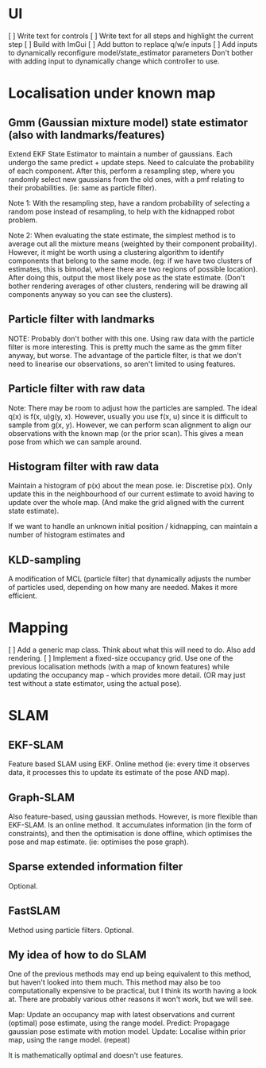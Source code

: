 
# UI

[ ] Write text for controls
[ ] Write text for all steps and highlight the current step
[ ] Build with ImGui
[ ] Add button to replace q/w/e inputs
[ ] Add inputs to dynamically reconfigure model/state_estimator parameters
Don't bother with adding input to dynamically change which controller to
use. 

# Localisation under known map

## Gmm (Gaussian mixture model) state estimator (also with landmarks/features)

Extend EKF State Estimator to maintain a number of gaussians.
Each undergo the same predict + update steps.
Need to calculate the probability of each component.
After this, perform a resampling step, where you randomly select new
gaussians from the old ones, with a pmf relating to their probabilities.
(ie: same as particle filter).

Note 1: With the resampling step, have a random probability of selecting a
random pose instead of resampling, to help with the kidnapped robot problem.

Note 2: When evaluating the state estimate, the simplest method is to average
out all the mixture means (weighted by their component probaility). However,
it might be worth using a clustering algorithm to identify components that
belong to the same mode. (eg: if we have two clusters of estimates, this is
bimodal, where there are two regions of possible location). After doing this, output the most likely pose as the state estimate. (Don't bother rendering averages of other clusters, rendering will be drawing all components anyway so you can see the clusters).

## Particle filter with landmarks

NOTE: Probably don't bother with this one. Using raw data with the particle
filter is more interesting. This is pretty much the same as the gmm filter
anyway, but worse.
The advantage of the particle filter, is that we don't need to linearise our
observations, so aren't limited to using features.

## Particle filter with raw data

Note: There may be room to adjust how the particles are sampled.
The ideal q(x) is f(x, u)g(y, x).
However, usually you use f(x, u) since it is difficult to sample from
g(x, y).
However, we can perform scan alignment to align our observations with the known
map (or the prior scan). This gives a mean pose from which we can sample around.

## Histogram filter with raw data

Maintain a histogram of p(x) about the mean pose. ie: Discretise p(x).
Only update this in the neighbourhood of our current estimate to avoid having to update over the whole map. (And make the grid aligned with the current state estimate).

If we want to handle an unknown initial position / kidnapping, can maintain a number of histogram estimates and 

## KLD-sampling

A modification of MCL (particle filter) that dynamically adjusts the number of particles used, depending on how many are needed. Makes it more efficient.


# Mapping

[ ] Add a generic map class. Think about what this will need to do. Also add rendering.
[ ] Implement a fixed-size occupancy grid. Use one of the previous localisation methods (with a map of known features) while updating the occupancy map - which provides more detail. (OR may just test without a state estimator, using the actual pose).

# SLAM

## EKF-SLAM

Feature based SLAM using EKF.
Online method (ie: every time it observes data, it processes this to update its estimate of the pose AND map).

## Graph-SLAM

Also feature-based, using gaussian methods.
However, is more flexible than EKF-SLAM.
Is an online method. It accumulates information (in the form of constraints), and then the optimisation is done offline, which optimises the pose and map estimate. (ie: optimises the pose graph).

## Sparse extended information filter

Optional.

## FastSLAM

Method using particle filters.
Optional.


## My idea of how to do SLAM

One of the previous methods may end up being equivalent to this method, but haven't looked into them much.
This method may also be too computationally expensive to be practical, but I think its worth having a look at.
There are probably various other reasons it won't work, but we will see.

Map: Update an occupancy map with latest observations and current (optimal) pose estimate, using the range model.
Predict: Propagage gaussian pose estimate with motion model.
Update: Localise within prior map, using the range model.
(repeat)

It is mathematically optimal and doesn't use features.
